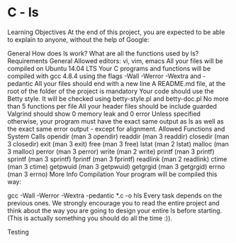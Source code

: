# C - ls

Learning Objectives
At the end of this project, you are expected to be able to explain to anyone, without the help of Google:

General
How does ls work?
What are all the functions used by ls?
Requirements
General
Allowed editors: vi, vim, emacs
All your files will be compiled on Ubuntu 14.04 LTS
Your C programs and functions will be compiled with gcc 4.8.4 using the flags -Wall -Werror -Wextra and -pedantic
All your files should end with a new line
A README.md file, at the root of the folder of the project is mandatory
Your code should use the Betty style. It will be checked using betty-style.pl and betty-doc.pl
No more than 5 functions per file
All your header files should be include guarded
Valgrind should show 0 memory leak and 0 error
Unless specified otherwise, your program must have the exact same output as ls as well as the exact same error output - except for alignment.
Allowed Functions and System Calls
opendir (man 3 opendir)
readdir (man 3 readdir)
closedir (man 3 closedir)
exit (man 3 exit)
free (man 3 free)
lstat (man 2 lstat)
malloc (man 3 malloc)
perror (man 3 perror)
write (man 2 write)
printf (man 3 printf)
sprintf (man 3 sprintf)
fprintf (man 3 fprintf)
readlink (man 2 readlink)
ctime (man 3 ctime)
getpwuid (man 3 getpwuid)
getgrgid (man 3 getgrgid)
errno (man 3 errno)
More Info
Compilation
Your program will be compiled this way:

gcc -Wall -Werror -Wextra -pedantic *.c -o hls
Every task depends on the previous ones. We strongly encourage you to read the entire project and think about the way you are going to design your entire ls before starting. (This is actually something you should do all the time :)).

Testing
